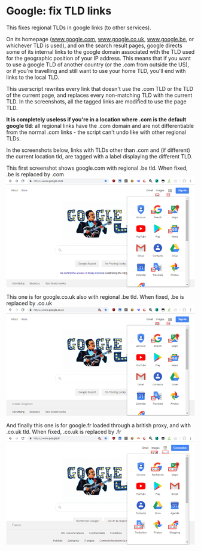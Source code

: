 # Google: fix TLD links
This fixes regional TLDs in google links (to other services).

On its homepage (www.google.com, www.google.co.uk, www.google.be, or whichever TLD is used), and on the search result pages, google directs some of its internal links to the google domain associated with the TLD used for the geographic position of your IP address. This means that if you want to use a google TLD of another country (or the .com from outside the US), or if you're travelling and still want to use your home TLD, you'll end with links to the local TLD.

This userscript rewrites every link that doesn't use the .com TLD or the TLD of the current page, and replaces every non-matching TLD with the current TLD. In the screenshots, all the tagged links are modified to use the page TLD.

**It is completely useless if you're in a location where .com is the default google tld**: all regional links have the .com domain and are not differentiable from the normal .com links - the script can't undo like with other regional TLDs.

In the screenshots below, links with TLDs other than .com and (if different) the current location tld, are tagged with a label displaying the different TLD.

This first screenshot shows google.com with regional .be tld.
When fixed, .be is replaced by .com
![](https://raw.githubusercontent.com/Procyon-b/Google-fix-TLD-links/master/screenshots/google%20tld%201.png)


This one is for google.co.uk also with regional .be tld.
When fixed, .be is replaced by .co.uk
![](https://raw.githubusercontent.com/Procyon-b/Google-fix-TLD-links/master/screenshots/google%20tld%202.png)

And finally this one is for google.fr loaded through a british proxy, and with .co.uk tld.
When fixed, .co.uk is replaced by .fr
![](https://raw.githubusercontent.com/Procyon-b/Google-fix-TLD-links/master/screenshots/google%20tld%203.png)
